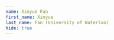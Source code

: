 ```yaml
--- 
name: Xinyue Fan  
first_name: Xinyue 
last_name: Fan (University of Waterloo) 
hide: true 
--- 
```

 
 
